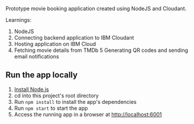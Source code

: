Prototype movie booking application created using NodeJS and Cloudant. 

Learnings:
1. NodeJS
2. Connecting backend application to IBM Cloudant
3. Hosting application on IBM Cloud
4. Fetching movie details from TMDb
5 Generating QR codes and sending email notifications

## Run the app locally

1. [Install Node.js][]
1. cd into this project's root directory
1. Run `npm install` to install the app's dependencies
1. Run `npm start` to start the app
1. Access the running app in a browser at <http://localhost:6001>

[Install Node.js]: https://nodejs.org/en/download/
